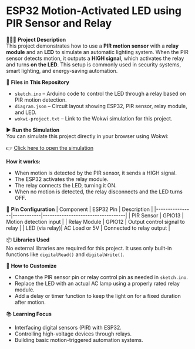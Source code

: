 # ESP32 Motion-Activated LED using PIR Sensor and Relay

🚶‍♂️💡 **Project Description**  
This project demonstrates how to use a **PIR motion sensor** with a **relay module** and an **LED** to simulate an automatic lighting system. When the PIR sensor detects motion, it outputs a **HIGH signal**, which activates the relay and turns **on the LED**. This setup is commonly used in security systems, smart lighting, and energy-saving automation.

📁 **Files in This Repository**
- `sketch.ino` – Arduino code to control the LED through a relay based on PIR motion detection.
- `diagram.json` – Circuit layout showing ESP32, PIR sensor, relay module, and LED.
- `wokwi-project.txt` – Link to the Wokwi simulation for this project.

▶️ **Run the Simulation**  
You can simulate this project directly in your browser using Wokwi:

👉 [Click here to open the simulation](https://wokwi.com/projects/433383913646995457)

**How it works:**
- When motion is detected by the PIR sensor, it sends a HIGH signal.
- The ESP32 activates the relay module.
- The relay connects the LED, turning it ON.
- When no motion is detected, the relay disconnects and the LED turns OFF.

📌 **Pin Configuration**
| Component      | ESP32 Pin | Description                       |
|----------------|------------|-----------------------------------|
| PIR Sensor     | GPIO13     | Motion detection input            |
| Relay Module   | GPIO12     | Output control signal to relay    |
| LED (via relay)| AC Load or 5V | Connected to relay output       |

📦 **Libraries Used**  
No external libraries are required for this project. It uses only built-in functions like `digitalRead()` and `digitalWrite()`.

🔧 **How to Customize**  
- Change the PIR sensor pin or relay control pin as needed in `sketch.ino`.
- Replace the LED with an actual AC lamp using a properly rated relay module.
- Add a delay or timer function to keep the light on for a fixed duration after motion.

📚 **Learning Focus**
- Interfacing digital sensors (PIR) with ESP32.
- Controlling high-voltage devices through relays.
- Building basic motion-triggered automation systems.
